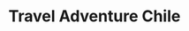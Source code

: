 ---
title: "Travel Adventure Chile"
url: /santiago/travel-adventure-chile/
shop: agencia de viajes
---